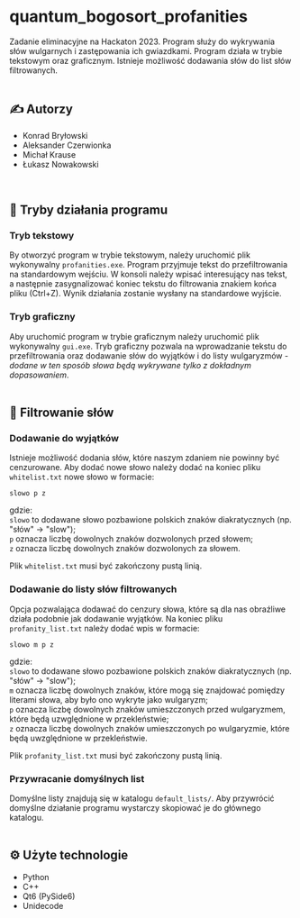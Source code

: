 # quantum_bogosort_profanities

Zadanie eliminacyjne na Hackaton 2023. Program służy do wykrywania słów wulgarnych i zastępowania ich gwiazdkami. Program działa w trybie tekstowym oraz graficznym. Istnieje możliwość dodawania słów do list słów filtrowanych.
<br>
<br>

## :writing_hand: Autorzy 

- Konrad Bryłowski
- Aleksander Czerwionka
- Michał Krause
- Łukasz Nowakowski
<br>

## :wrench: Tryby działania programu

### Tryb tekstowy

By otworzyć program w trybie tekstowym, należy uruchomić plik wykonywalny `profanities.exe`. Program przyjmuje tekst do przefiltrowania na standardowym wejściu. W konsoli należy wpisać interesujący nas tekst, a następnie zasygnalizować koniec tekstu do filtrowania znakiem końca pliku (Ctrl+Z). Wynik działania zostanie wysłany na standardowe wyjście.

### Tryb graficzny

Aby uruchomić program w trybie graficznym należy uruchomić plik wykonywalny `gui.exe`. Tryb graficzny pozwala na wprowadzanie tekstu do przefiltrowania oraz dodawanie słów do wyjątków i do listy wulgaryzmów - *dodane w ten sposób słowa będą wykrywane tylko z dokładnym dopasowaniem*.
<br>
<br>

## :closed_lock_with_key: Filtrowanie słów

### Dodawanie do wyjątków

Istnieje możliwość dodania słów, które naszym zdaniem nie powinny być cenzurowane. Aby dodać nowe słowo należy dodać na koniec pliku `whitelist.txt` nowe słowo w formacie:

    slowo p z

gdzie: <br>
`slowo` to dodawane słowo pozbawione polskich znaków diakratycznych (np. "słów" -> "slow");<br>
`p` oznacza liczbę dowolnych znaków dozwolonych przed słowem; <br>
`z` oznacza liczbę dowolnych znaków dozwolonych za słowem.

Plik `whitelist.txt` musi być zakończony pustą linią.

### Dodawanie do listy słów filtrowanych

Opcja pozwalająca dodawać do cenzury słowa, które są dla nas obraźliwe działa podobnie jak dodawanie wyjątków. Na koniec pliku `profanity_list.txt` należy dodać wpis w formacie:

    slowo m p z

gdzie: <br>
`slowo` to dodawane słowo pozbawione polskich znaków diakratycznych (np. "słów" -> "slow");<br>
`m` oznacza liczbę dowolnych znaków, które mogą się znajdować pomiędzy literami słowa, aby było ono wykryte jako wulgaryzm;<br>
`p` oznacza liczbę dowolnych znaków umieszczonych przed wulgaryzmem, które będą uzwględnione w przekleństwie;<br>
`z` oznacza liczbę dowolnych znaków umieszczonych po wulgaryzmie, które będą uwzględnione w przekleństwie.<br>

Plik `profanity_list.txt` musi być zakończony pustą linią.

### Przywracanie domyślnych list

Domyślne listy znajdują się w katalogu `default_lists/`. Aby przywrócić domyślne działanie programu wystarczy skopiować je do głównego katalogu.
<br>
<br>

## :gear: Użyte technologie

- Python
- C++ 
- Qt6 (PySide6)
- Unidecode
